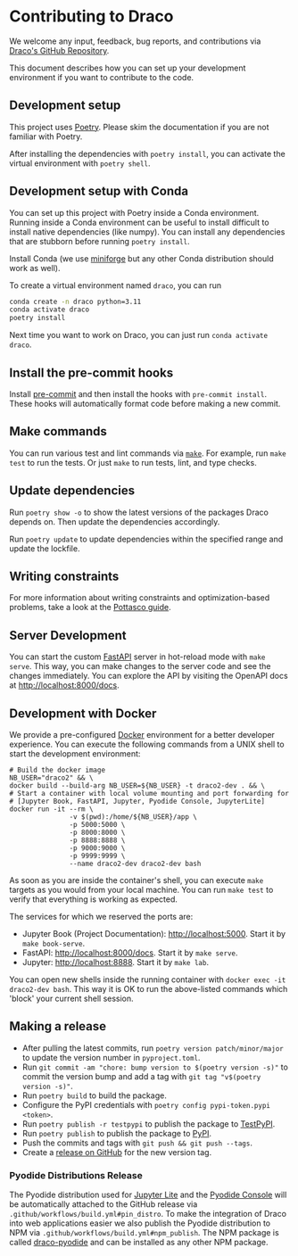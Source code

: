 # Contributing to Draco

We welcome any input, feedback, bug reports, and contributions via
[Draco's GitHub Repository](https://github.com/cmudig/draco2).

This document describes how you can set up your development environment if you want to contribute to the code.

## Development setup

This project uses [Poetry](https://python-poetry.org). Please skim the documentation if you are not familiar with
Poetry.

After installing the dependencies with `poetry install`, you can activate the virtual environment with `poetry shell`.

## Development setup with Conda

You can set up this project with Poetry inside a Conda environment. Running inside a Conda environment can be useful to
install difficult to install native dependencies (like numpy). You can install any dependencies that are stubborn before
running `poetry install`.

Install Conda (we use [miniforge](https://github.com/conda-forge/miniforge) but any other Conda distribution should work
as well).

To create a virtual environment named `draco`, you can run

```sh
conda create -n draco python=3.11
conda activate draco
poetry install
```

Next time you want to work on Draco, you can just run `conda activate draco`.

## Install the pre-commit hooks

Install [pre-commit](https://pre-commit.com) and then install the hooks with `pre-commit install`. These hooks will
automatically format code before making a new commit.

## Make commands

You can run various test and lint commands via [`make`](https://www.gnu.org/software/make/). For example, run
`make test` to run the tests. Or just `make` to run tests, lint, and type checks.

## Update dependencies

Run `poetry show -o` to show the latest versions of the packages Draco depends on. Then update the dependencies
accordingly.

Run `poetry update` to update dependencies within the specified range and update the lockfile.

## Writing constraints

For more information about writing constraints and optimization-based problems, take a look at the
[Pottasco guide](https://github.com/potassco/guide/releases/).

## Server Development

You can start the custom [FastAPI](https://fastapi.tiangolo.com/) server in hot-reload mode with `make serve`. This way,
you can make changes to the server code and see the changes immediately. You can explore the API by visiting the OpenAPI
docs at [http://localhost:8000/docs](http://localhost:8000/docs).

## Development with Docker

We provide a pre-configured [Docker](https://www.docker.com) environment for a better developer experience. You can
execute the following commands from a UNIX shell to start the development environment:

```shell
# Build the docker image
NB_USER="draco2" && \
docker build --build-arg NB_USER=${NB_USER} -t draco2-dev . && \
# Start a container with local volume mounting and port forwarding for
# [Jupyter Book, FastAPI, Jupyter, Pyodide Console, JupyterLite]
docker run -it --rm \
               -v $(pwd):/home/${NB_USER}/app \
               -p 5000:5000 \
               -p 8000:8000 \
               -p 8888:8888 \
               -p 9000:9000 \
               -p 9999:9999 \
               --name draco2-dev draco2-dev bash
```

As soon as you are inside the container's shell, you can execute `make` targets as you would from your local machine.
You can run `make test` to verify that everything is working as expected.

The services for which we reserved the ports are:

- Jupyter Book (Project Documentation): [http://localhost:5000](http://localhost:5000). Start it by `make book-serve`.
- FastAPI: [http://localhost:8000/docs](http://localhost:8000/docs). Start it by `make serve`.
- Jupyter: [http://localhost:8888](http://localhost:8888). Start it by `make lab`.

You can open new shells inside the running container with `docker exec -it draco2-dev bash`. This way it is OK to run
the above-listed commands which 'block' your current shell session.

## Making a release

- After pulling the latest commits, run `poetry version patch/minor/major` to update the version number in
  `pyproject.toml`.
- Run `git commit -am "chore: bump version to $(poetry version -s)"` to commit the version bump and add a tag with
  `git tag "v$(poetry version -s)"`.
- Run `poetry build` to build the package.
- Configure the PyPI credentials with `poetry config pypi-token.pypi <token>`.
- Run `poetry publish -r testpypi` to publish the package to [TestPyPI](https://test.pypi.org/project/draco/).
- Run `poetry publish` to publish the package to [PyPI](https://pypi.org/project/draco/).
- Push the commits and tags with `git push && git push --tags`.
- Create a [release on GitHub](https://github.com/cmudig/draco2/releases) for the new version tag.

### Pyodide Distributions Release

The Pyodide distribution used for [Jupyter Lite](https://dig.cmu.edu/draco2/jupyterlite) and the
[Pyodide Console](https://dig.cmu.edu/draco2/jupyterlite/static/pyodide/console.html) will be automatically attached to
the GitHub release via `.github/workflows/build.yml#pin_distro`. To make the integration of Draco into web applications
easier we also publish the Pyodide distribution to NPM via `.github/workflows/build.yml#npm_publish`. The NPM package is
called [draco-pyodide](https://www.npmjs.com/package/draco-pyodide) and can be installed as any other NPM package.
